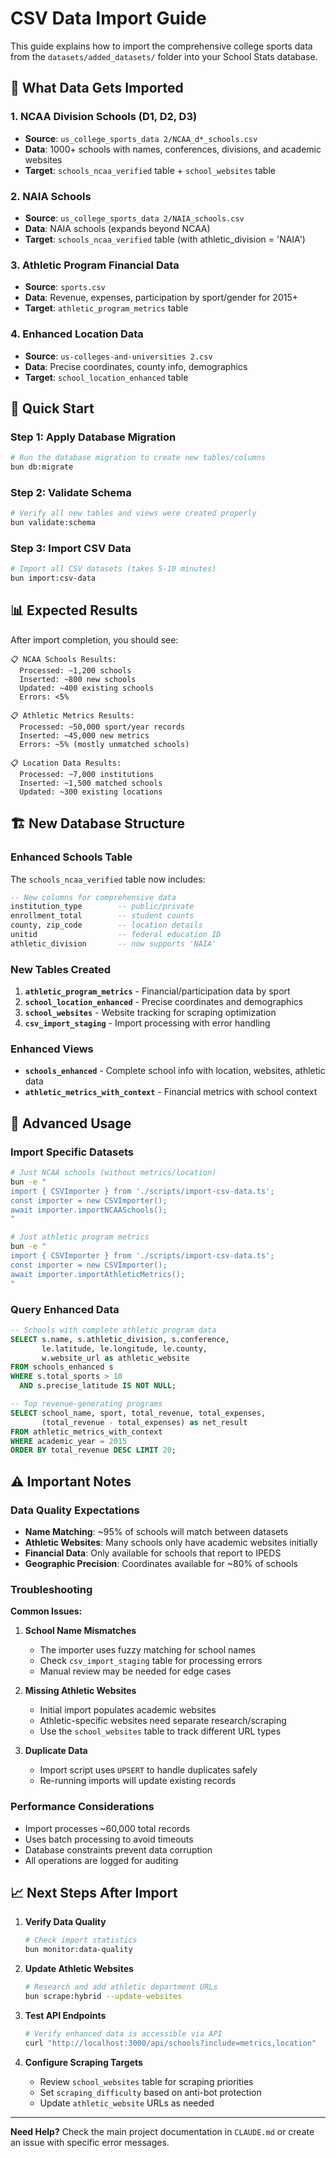 # CSV Data Import Guide

This guide explains how to import the comprehensive college sports data from the `datasets/added_datasets/` folder into your School Stats database.

## 🎯 What Data Gets Imported

### 1. **NCAA Division Schools** (D1, D2, D3)
- **Source**: `us_college_sports_data 2/NCAA_d*_schools.csv`
- **Data**: 1000+ schools with names, conferences, divisions, and academic websites
- **Target**: `schools_ncaa_verified` table + `school_websites` table

### 2. **NAIA Schools**  
- **Source**: `us_college_sports_data 2/NAIA_schools.csv`
- **Data**: NAIA schools (expands beyond NCAA)
- **Target**: `schools_ncaa_verified` table (with athletic_division = 'NAIA')

### 3. **Athletic Program Financial Data**
- **Source**: `sports.csv`
- **Data**: Revenue, expenses, participation by sport/gender for 2015+
- **Target**: `athletic_program_metrics` table

### 4. **Enhanced Location Data**
- **Source**: `us-colleges-and-universities 2.csv`  
- **Data**: Precise coordinates, county info, demographics
- **Target**: `school_location_enhanced` table

## 🚀 Quick Start

### Step 1: Apply Database Migration

```bash
# Run the database migration to create new tables/columns
bun db:migrate
```

### Step 2: Validate Schema

```bash  
# Verify all new tables and views were created properly
bun validate:schema
```

### Step 3: Import CSV Data

```bash
# Import all CSV datasets (takes 5-10 minutes)
bun import:csv-data
```

## 📊 Expected Results

After import completion, you should see:

```
📋 NCAA Schools Results:
  Processed: ~1,200 schools
  Inserted: ~800 new schools  
  Updated: ~400 existing schools
  Errors: <5%

📋 Athletic Metrics Results:  
  Processed: ~50,000 sport/year records
  Inserted: ~45,000 new metrics
  Errors: ~5% (mostly unmatched schools)

📋 Location Data Results:
  Processed: ~7,000 institutions
  Inserted: ~1,500 matched schools
  Updated: ~300 existing locations
```

## 🏗️ New Database Structure

### Enhanced Schools Table

The `schools_ncaa_verified` table now includes:

```sql
-- New columns for comprehensive data
institution_type        -- public/private
enrollment_total        -- student counts  
county, zip_code        -- location details
unitid                  -- federal education ID
athletic_division       -- now supports 'NAIA'
```

### New Tables Created

1. **`athletic_program_metrics`** - Financial/participation data by sport
2. **`school_location_enhanced`** - Precise coordinates and demographics  
3. **`school_websites`** - Website tracking for scraping optimization
4. **`csv_import_staging`** - Import processing with error handling

### Enhanced Views

- **`schools_enhanced`** - Complete school info with location, websites, athletic data
- **`athletic_metrics_with_context`** - Financial metrics with school context

## 🔧 Advanced Usage

### Import Specific Datasets

```bash
# Just NCAA schools (without metrics/location)
bun -e "
import { CSVImporter } from './scripts/import-csv-data.ts';
const importer = new CSVImporter();
await importer.importNCAASchools();
"

# Just athletic program metrics
bun -e "
import { CSVImporter } from './scripts/import-csv-data.ts';
const importer = new CSVImporter();  
await importer.importAthleticMetrics();
"
```

### Query Enhanced Data

```sql
-- Schools with complete athletic program data
SELECT s.name, s.athletic_division, s.conference,
       le.latitude, le.longitude, le.county,
       w.website_url as athletic_website
FROM schools_enhanced s 
WHERE s.total_sports > 10 
  AND s.precise_latitude IS NOT NULL;

-- Top revenue-generating programs
SELECT school_name, sport, total_revenue, total_expenses,
       (total_revenue - total_expenses) as net_result
FROM athletic_metrics_with_context
WHERE academic_year = 2015 
ORDER BY total_revenue DESC LIMIT 20;
```

## ⚠️ Important Notes

### Data Quality Expectations

- **Name Matching**: ~95% of schools will match between datasets
- **Athletic Websites**: Many schools only have academic websites initially  
- **Financial Data**: Only available for schools that report to IPEDS
- **Geographic Precision**: Coordinates available for ~80% of schools

### Troubleshooting

**Common Issues:**

1. **School Name Mismatches**
   - The importer uses fuzzy matching for school names
   - Check `csv_import_staging` table for processing errors
   - Manual review may be needed for edge cases

2. **Missing Athletic Websites**
   - Initial import populates academic websites
   - Athletic-specific websites need separate research/scraping
   - Use the `school_websites` table to track different URL types

3. **Duplicate Data**  
   - Import script uses `UPSERT` to handle duplicates safely
   - Re-running imports will update existing records

### Performance Considerations

- Import processes ~60,000 total records
- Uses batch processing to avoid timeouts
- Database constraints prevent data corruption
- All operations are logged for auditing

## 📈 Next Steps After Import

1. **Verify Data Quality**
   ```bash
   # Check import statistics
   bun monitor:data-quality
   ```

2. **Update Athletic Websites**  
   ```bash
   # Research and add athletic department URLs
   bun scrape:hybrid --update-websites
   ```

3. **Test API Endpoints**
   ```bash
   # Verify enhanced data is accessible via API
   curl "http://localhost:3000/api/schools?include=metrics,location"
   ```

4. **Configure Scraping Targets**
   - Review `school_websites` table for scraping priorities
   - Set `scraping_difficulty` based on anti-bot protection
   - Update `athletic_website` URLs as needed

---

**Need Help?** Check the main project documentation in `CLAUDE.md` or create an issue with specific error messages.